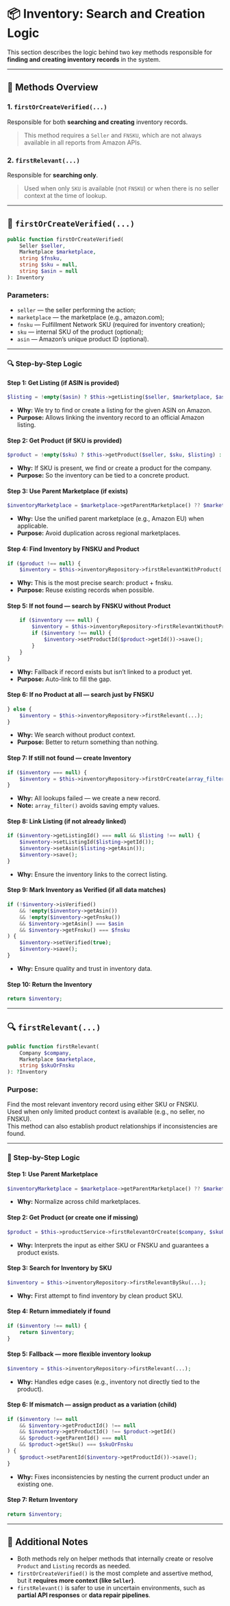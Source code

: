 # 📦 Inventory: Search and Creation Logic

This section describes the logic behind two key methods responsible for **finding and creating inventory records** in the system.

---

## 🔧 Methods Overview

### 1. `firstOrCreateVerified(...)`

Responsible for both **searching and creating** inventory records.
> This method requires a `Seller` and `FNSKU`, which are not always available in all reports from Amazon APIs.

### 2. `firstRelevant(...)`

Responsible for **searching only**.
> Used when only `SKU` is available (not `FNSKU`) or when there is no seller context at the time of lookup.

---

## 🧠 `firstOrCreateVerified(...)`

```php
public function firstOrCreateVerified(
    Seller $seller,
    Marketplace $marketplace,
    string $fnsku,
    string $sku = null,
    string $asin = null
): Inventory
```

### Parameters:
- `seller` — the seller performing the action;
- `marketplace` — the marketplace (e.g., amazon.com);
- `fnsku` — Fulfillment Network SKU (required for inventory creation);
- `sku` — internal SKU of the product (optional);
- `asin` — Amazon’s unique product ID (optional).

---

### 🔍 Step-by-Step Logic

#### Step 1: Get Listing (if ASIN is provided)
```php
$listing = !empty($asin) ? $this->getListing($seller, $marketplace, $asin) : null;
```
- **Why:** We try to find or create a listing for the given ASIN on Amazon.
- **Purpose:** Allows linking the inventory record to an official Amazon listing.

#### Step 2: Get Product (if SKU is provided)
```php
$product = !empty($sku) ? $this->getProduct($seller, $sku, $listing) : null;
```
- **Why:** If SKU is present, we find or create a product for the company.
- **Purpose:** So the inventory can be tied to a concrete product.

#### Step 3: Use Parent Marketplace (if exists)
```php
$inventoryMarketplace = $marketplace->getParentMarketplace() ?? $marketplace;
```
- **Why:** Use the unified parent marketplace (e.g., Amazon EU) when applicable.
- **Purpose:** Avoid duplication across regional marketplaces.

#### Step 4: Find Inventory by FNSKU and Product
```php
if ($product !== null) {
    $inventory = $this->inventoryRepository->firstRelevantWithProduct(...);
```
- **Why:** This is the most precise search: product + fnsku.
- **Purpose:** Reuse existing records when possible.

#### Step 5: If not found — search by FNSKU without Product
```php
    if ($inventory === null) {
        $inventory = $this->inventoryRepository->firstRelevantWithoutProduct(...);
        if ($inventory !== null) {
            $inventory->setProductId($product->getId())->save();
        }
    }
}
```
- **Why:** Fallback if record exists but isn’t linked to a product yet.
- **Purpose:** Auto-link to fill the gap.

#### Step 6: If no Product at all — search just by FNSKU
```php
} else {
    $inventory = $this->inventoryRepository->firstRelevant(...);
}
```
- **Why:** We search without product context.
- **Purpose:** Better to return something than nothing.

#### Step 7: If still not found — create Inventory
```php
if ($inventory === null) {
    $inventory = $this->inventoryRepository->firstOrCreate(array_filter([...]));
}
```
- **Why:** All lookups failed — we create a new record.
- **Note:** `array_filter()` avoids saving empty values.

#### Step 8: Link Listing (if not already linked)
```php
if ($inventory->getListingId() === null && $listing !== null) {
    $inventory->setListingId($listing->getId());
    $inventory->setAsin($listing->getAsin());
    $inventory->save();
}
```
- **Why:** Ensure the inventory links to the correct listing.

#### Step 9: Mark Inventory as Verified (if all data matches)
```php
if (!$inventory->isVerified()
    && !empty($inventory->getAsin())
    && !empty($inventory->getFnsku())
    && $inventory->getAsin() === $asin
    && $inventory->getFnsku() === $fnsku
) {
    $inventory->setVerified(true);
    $inventory->save();
}
```
- **Why:** Ensure quality and trust in inventory data.

#### Step 10: Return the Inventory
```php
return $inventory;
```

---

## 🔍 `firstRelevant(...)`

```php
public function firstRelevant(
    Company $company,
    Marketplace $marketplace,
    string $skuOrFnsku
): ?Inventory
```

### Purpose:
Find the most relevant inventory record using either SKU or FNSKU.  
Used when only limited product context is available (e.g., no seller, no FNSKU).  
This method can also establish product relationships if inconsistencies are found.

---

### 🔎 Step-by-Step Logic

#### Step 1: Use Parent Marketplace
```php
$inventoryMarketplace = $marketplace->getParentMarketplace() ?? $marketplace;
```
- **Why:** Normalize across child marketplaces.

#### Step 2: Get Product (or create one if missing)
```php
$product = $this->productService->firstRelevantOrCreate($company, $skuOrFnsku);
```
- **Why:** Interprets the input as either SKU or FNSKU and guarantees a product exists.

#### Step 3: Search for Inventory by SKU
```php
$inventory = $this->inventoryRepository->firstRelevantBySku(...);
```
- **Why:** First attempt to find inventory by clean product SKU.

#### Step 4: Return immediately if found
```php
if ($inventory !== null) {
    return $inventory;
}
```

#### Step 5: Fallback — more flexible inventory lookup
```php
$inventory = $this->inventoryRepository->firstRelevant(...);
```
- **Why:** Handles edge cases (e.g., inventory not directly tied to the product).

#### Step 6: If mismatch — assign product as a variation (child)
```php
if ($inventory !== null
    && $inventory->getProductId() !== null
    && $inventory->getProductId() !== $product->getId()
    && $product->getParentId() === null
    && $product->getSku() === $skuOrFnsku
) {
    $product->setParentId($inventory->getProductId())->save();
}
```
- **Why:** Fixes inconsistencies by nesting the current product under an existing one.

#### Step 7: Return Inventory
```php
return $inventory;
```

---

## 🧩 Additional Notes

- Both methods rely on helper methods that internally create or resolve `Product` and `Listing` records as needed.
- `firstOrCreateVerified()` is the most complete and assertive method, but it **requires more context (like `Seller`)**.
- `firstRelevant()` is safer to use in uncertain environments, such as **partial API responses** or **data repair pipelines**.

